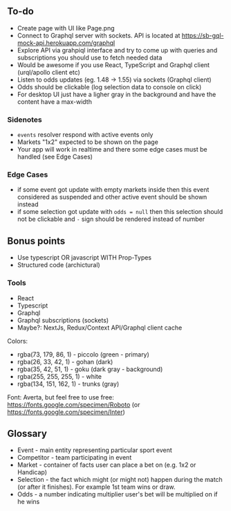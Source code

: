 ## To-do

- Create page with UI like Page.png
- Connect to Graphql server with sockets. API is located at https://sb-gql-mock-api.herokuapp.com/graphql
- Explore API via grahpiql interface and try to come up with queries and subscriptions you should use to fetch needed data
- Would be awesome if you use React, TypeScript and Graphql client (urql/apollo client etc)
- Listen to odds updates (eg. 1.48 -> 1.55) via sockets (Graphql client)
- Odds should be clickable (log selection data to console on click)
- For desktop UI just have a ligher gray in the background and have the content have a max-width

### Sidenotes

- `events` resolver respond with active events only
- Markets "1x2" expected to be shown on the page
- Your app will work in realtime and there some edge cases must be handled (see Edge Cases)

### Edge Cases

- if some event got update with empty markets inside then this event considered as suspended and other active event should be shown instead
- if some selection got update with `odds = null` then this selection should not be clickable and `-` sign should be rendered instead of number


## Bonus points
- Use typescript OR javascript WITH Prop-Types
- Structured code (archictural)


### Tools

- React
- Typescript
- Graphql
- Graphql subscriptions (sockets)
- Maybe?: NextJs, Redux/Context API/Graphql client cache

Colors:

- rgba(73, 179, 86, 1) - piccolo (green - primary)
- rgba(26, 33, 42, 1) - gohan (dark)
- rgba(35, 42, 51, 1) - goku (dark gray - background)
- rgba(255, 255, 255, 1) - white
- rgba(134, 151, 162, 1) - trunks (gray)

Font: Averta, but feel free to use free: https://fonts.google.com/specimen/Roboto (or https://fonts.google.com/specimen/Inter)

## Glossary

- Event - main entity representing particular sport event
- Competitor - team participating in event
- Market - container of facts user can place a bet on (e.g. 1x2 or Handicap)
- Selection - the fact which might (or might not) happen during the match (or after it finishes). For example 1st team wins or draw.
- Odds - a number indicating multiplier user's bet will be multiplied on if he wins
